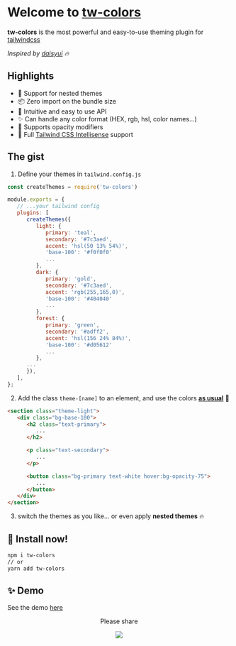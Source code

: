 # Welcome to [tw-colors](https://github.com/L-Blondy/tw-colors)

**tw-colors** is the most powerful and easy-to-use theming plugin for [tailwindcss](...)

*Inspired by [daisyui](https://daisyui.com/) 🔥*

## Highlights

-  🚀 Support for nested themes
-  📦 Zero import on the bundle size
-  🤩 Intuitive and easy to use API
-  ✨ Can handle any color format (HEX, rgb, hsl, color names...)
-  🎯 Supports opacity modifiers
-  💫 Full [Tailwind CSS Intellisense](https://marketplace.visualstudio.com/items?itemName=bradlc.vscode-tailwindcss) support

## The gist

1. Define your themes in `tailwind.config.js`

```js
const createThemes = require('tw-colors')

module.exports = {
   // ...your tailwind config
   plugins: [
      createThemes({
         light: {
            primary: 'teal',
            secondary: '#7c3aed',
            accent: 'hsl(50 13% 54%)',
            'base-100': '#f0f0f0'
            ...
         },
         dark: {
            primary: 'gold',
            secondary: '#7c3aed',
            accent: 'rgb(255,165,0)',
            'base-100': '#404040'
            ...
         },
         forest: {
            primary: 'green',
            secondary: '#adff2',
            accent: 'hsl(156 24% 84%)',
            'base-100': '#d05612'
            ...
         },
      ...
      }),
   ],
};

```

2. Add the class `theme-[name]` to an element, and use the colors <ins><b>as usual</b></ins> 🚀

```html
<section class="theme-light">
   <div class="bg-base-100">
      <h2 class="text-primary">
         ...
      </h2>

      <p class="text-secondary">
         ...
      </p>

      <button class="bg-primary text-white hover:bg-opacity-75">
         ...
      </button>
   </div>
</section>
```

3. switch the themes as you like... or even apply **nested themes** 🔥

## 📀 Install now!

```bash
npm i tw-colors
// or
yarn add tw-colors
```

## ✨ Demo

See the demo [here](...)

<div align="center">
Please share

[![][tweet]][tweet-url]

</div >

[tweet]: https://img.shields.io/twitter/url?style=social&url=https%3A%2F%2Fgithub.com%2Fsaadeghi%2Fdaisyui
[tweet-url]: https://twitter.com/intent/tweet?text=tw-colors%0ATailwind%20color%20themes%20made%20easy!%0AURL_TO_GITHUB
